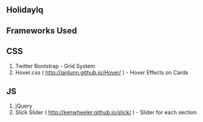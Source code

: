 HolidayIq
----

Frameworks Used
-----

CSS
---

1. Twitter Bootstrap - Grid System
2. Hover.css ( http://ianlunn.github.io/Hover/ ) - Hover Effects on Cards

JS
--

1. jQuery
2. Slick Slider ( http://kenwheeler.github.io/slick/ ) - Slider for each section



